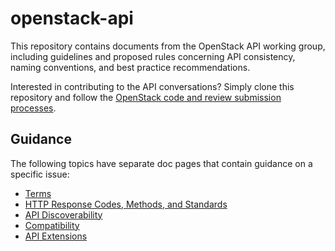 openstack-api
=============

This repository contains documents from the OpenStack API working group,
including guidelines and proposed rules concerning API consistency, naming
conventions, and best practice recommendations.

Interested in contributing to the API conversations? Simply clone this
repository and follow the [OpenStack code and review submission
processes](processes).

Guidance
--------

The following topics have separate doc pages that contain guidance on a
specific issue:

* [Terms](terms.md)
* [HTTP Response Codes, Methods, and Standards](http.md)
* [API Discoverability](discoverability.md)
* [Compatibility](compatibility.md)
* [API Extensions](extensions.md)

[processes]: https://wiki.openstack.org/wiki/How_To_Contribute
